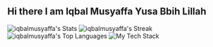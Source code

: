 ## Hi there I am Iqbal Musyaffa Yusa Bbih Lillah

<!--
**iqbalmusyaffa/iqbalmusyaffa** is a ✨ _special_ ✨ repository because its `README.md` (this file) appears on your GitHub profile.

Here are some ideas to get you started:

- 🔭 I’m currently working on ...
- 🌱 I’m currently learning ...
- 👯 I’m looking to collaborate on ...
- 🤔 I’m looking for help with ...
- 💬 Ask me about ...
- 📫 How to reach me: ...
- 😄 Pronouns: ...
- ⚡ Fun fact: ...
-->
![iqbalmusyaffa's Stats](https://github-readme-stats.vercel.app/api?username=iqbalmusyaffa&theme=vue-dark&show_icons=true&hide_border=false&count_private=true)
![iqbalmusyaffa's Streak](https://github-readme-streak-stats.herokuapp.com/?user=iqbalmusyaffa&theme=vue-dark&hide_border=false)
![iqbalmusyaffa's Top Languages](https://github-readme-stats.vercel.app/api/top-langs/?username=iqbalmusyaffa&theme=vue-dark&show_icons=true&hide_border=false&layout=compact)
<img src="https://github-readme-tech-stack.vercel.app/api/cards?lineCount=1" alt="My Tech Stack" />
